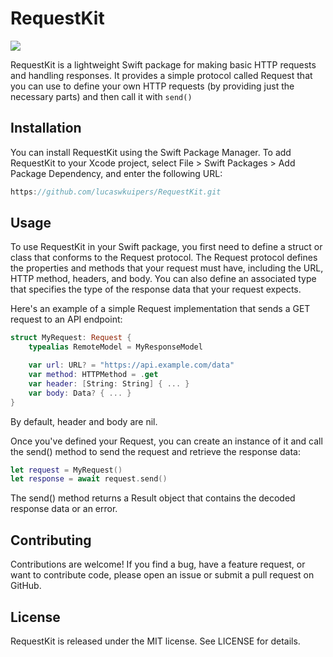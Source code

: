 # RequestKit

<img src="https://user-images.githubusercontent.com/59176579/236515125-559bbfc1-42bf-4322-b226-d886b1e5f43e.png"/>

RequestKit is a lightweight Swift package for making basic HTTP requests and handling responses. It provides a simple protocol called Request that you can use to define your own HTTP requests (by providing just the necessary parts) and then call it with `send()`

## Installation

You can install RequestKit using the Swift Package Manager. To add RequestKit to your Xcode project, select File > Swift Packages > Add Package Dependency, and enter the following URL:

```swift
https://github.com/lucaswkuipers/RequestKit.git
```

## Usage

To use RequestKit in your Swift package, you first need to define a struct or class that conforms to the Request protocol. The Request protocol defines the properties and methods that your request must have, including the URL, HTTP method, headers, and body. You can also define an associated type that specifies the type of the response data that your request expects.

Here's an example of a simple Request implementation that sends a GET request to an API endpoint:

```swift
struct MyRequest: Request {
    typealias RemoteModel = MyResponseModel

    var url: URL? = "https://api.example.com/data"
    var method: HTTPMethod = .get
    var header: [String: String] { ... }
    var body: Data? { ... }
}
```

By default, header and body are nil.

Once you've defined your Request, you can create an instance of it and call the send() method to send the request and retrieve the response data:

```swift
let request = MyRequest()
let response = await request.send()
```

The send() method returns a Result object that contains the decoded response data or an error.

## Contributing

Contributions are welcome! If you find a bug, have a feature request, or want to contribute code, please open an issue or submit a pull request on GitHub.

## License

RequestKit is released under the MIT license. See LICENSE for details.
